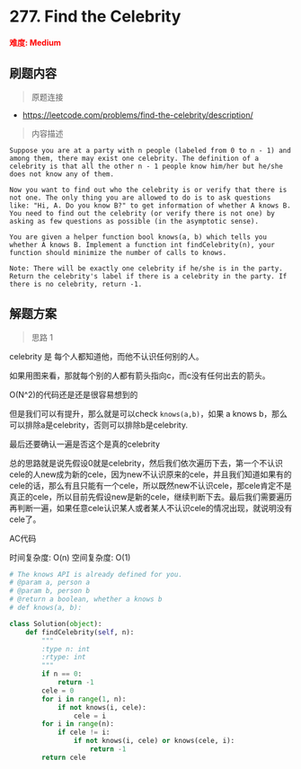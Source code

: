 # 277. Find the Celebrity

**<font color=red>难度: Medium</font>**

## 刷题内容

> 原题连接

* https://leetcode.com/problems/find-the-celebrity/description/

> 内容描述

```
Suppose you are at a party with n people (labeled from 0 to n - 1) and among them, there may exist one celebrity. The definition of a celebrity is that all the other n - 1 people know him/her but he/she does not know any of them.

Now you want to find out who the celebrity is or verify that there is not one. The only thing you are allowed to do is to ask questions like: "Hi, A. Do you know B?" to get information of whether A knows B. You need to find out the celebrity (or verify there is not one) by asking as few questions as possible (in the asymptotic sense).

You are given a helper function bool knows(a, b) which tells you whether A knows B. Implement a function int findCelebrity(n), your function should minimize the number of calls to knows.

Note: There will be exactly one celebrity if he/she is in the party. Return the celebrity's label if there is a celebrity in the party. If there is no celebrity, return -1.
```

## 解题方案

> 思路 1

celebrity 是 每个人都知道他，而他不认识任何别的人。

如果用图来看，那就每个别的人都有箭头指向c，而c没有任何出去的箭头。

O(N^2)的代码还是还是很容易想到的

但是我们可以有提升，那么就是可以check `knows(a,b)`，如果 a knows b，那么可以排除a是celebrity，否则可以排除b是celebrity.

最后还要确认一遍是否这个是真的celebrity



总的思路就是说先假设0就是celebrity，然后我们依次遍历下去，第一个不认识cele的人new成为新的cele，因为new不认识原来的cele，并且我们知道如果有的cele的话，那么有且只能有一个cele，所以既然new不认识cele，那cele肯定不是真正的cele，所以目前先假设new是新的cele，继续判断下去。最后我们需要遍历再判断一遍，如果任意cele认识某人或者某人不认识cele的情况出现，就说明没有cele了。


AC代码

时间复杂度: O(n)
空间复杂度: O(1)

```python
# The knows API is already defined for you.
# @param a, person a
# @param b, person b
# @return a boolean, whether a knows b
# def knows(a, b):

class Solution(object):
    def findCelebrity(self, n):
        """
        :type n: int
        :rtype: int
        """
        if n == 0:
        	return -1
        cele = 0
        for i in range(1, n):
        	if not knows(i, cele):
        		cele = i
    	for i in range(n):
    		if cele != i:
    			if not knows(i, cele) or knows(cele, i):
    				return -1
    	return cele
```





